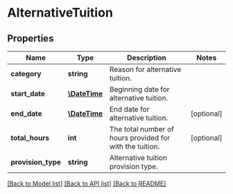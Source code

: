 # AlternativeTuition

## Properties
Name | Type | Description | Notes
------------ | ------------- | ------------- | -------------
**category** | **string** | Reason for alternative tuition. | 
**start_date** | [**\DateTime**](Date.md) | Beginning date for alternative tuition. | 
**end_date** | [**\DateTime**](Date.md) | End date for alternative tuition. | [optional] 
**total_hours** | **int** | The total number of hours provided for with the tuition. | [optional] 
**provision_type** | **string** | Alternative tuition provision type. | 

[[Back to Model list]](../README.md#documentation-for-models) [[Back to API list]](../README.md#documentation-for-api-endpoints) [[Back to README]](../README.md)



